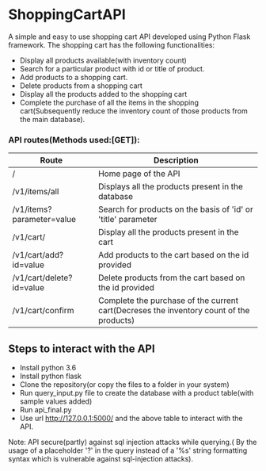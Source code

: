 # ShoppingCartAPI
A simple and easy to use shopping cart API developed using Python Flask framework.
The shopping cart has the following functionalities:
  - Display all products available(with inventory count)
  - Search for a particular product with id or title of product.
  - Add products to a shopping cart.
  - Delete products from a shopping cart
  - Display all the products added to the shopping cart
  - Complete the purchase of all the items in the shopping cart(Subsequently reduce the inventory count of those products from the main database).
  

### API routes(Methods used:[GET]):

|Route|Description|
|------|------|
|/| Home page of the API|
|/v1/items/all|Displays all the products present in the database|
|/v1/items?parameter=value|Search for products on the basis of 'id' or 'title' parameter|
|/v1/cart/|Display all the products present in the cart||
/v1/cart/add?id=value|Add products to the cart based on the id provided|
|/v1/cart/delete?id=value|Delete products from the cart based on the id provided|
|/v1/cart/confirm|Complete the purchase of the current cart(Decreses the inventory count of the products)|
  
## Steps to interact with the API
  - Install python 3.6
  - Install python flask 
  - Clone the repository(or copy the files to a folder in your system)
  - Run query_input.py file to create the database with a product table(with sample values added)
  - Run api_final.py
  - Use url http://127.0.0.1:5000/ and the above table to interact with the API.
  
Note: API secure(partly) against sql injection attacks while querying.( By the usage of a placeholder '?' in the query instead of a '%s' string formatting syntax which is vulnerable against sql-injection attacks).
